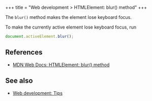 +++
title = "Web development > HTMLElement: blur() method"
+++

The `blur()` method makes the element lose keyboard focus.

To make the currently active element lose keyboard focus, run

```javascript
document.activeElement.blur();
```

## References

- [MDN Web Docs: HTMLElement: blur() method](https://developer.mozilla.org/en-US/docs/Web/API/HTMLElement/blur)

## See also

- [Web development: Tips](@/notes/Web_development.md#Tips)
